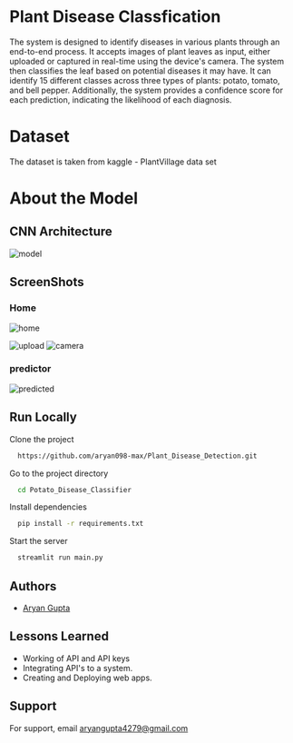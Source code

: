 # Plant Disease Classfication

The system is designed to identify diseases in various plants through an end-to-end process. It accepts images of plant leaves as input, either uploaded or captured in real-time using the device's camera. The system then classifies the leaf based on potential diseases it may have. It can identify 15 different classes across three types of plants: potato, tomato, and bell pepper. Additionally, the system provides a confidence score for each prediction, indicating the likelihood of each diagnosis.

# Dataset 
The dataset is taken from kaggle - PlantVillage data set 

# About the Model
## CNN Architecture
![model](https://user-images.githubusercontent.com/66490787/219868725-9701133d-2f97-4fac-8f8b-c6108811dbdf.jpg)



## ScreenShots
### Home 
![home](https://github.com/user-attachments/assets/b1134920-806d-4fa0-9ffc-ad41354f3c87)

![upload](https://github.com/user-attachments/assets/fb7cbaa0-cb69-4d6e-ad2f-60910de41d0f)
![camera](https://github.com/user-attachments/assets/ed89f002-7ae3-4b0b-8d03-62d9d6846ab3)

### predictor
![predicted](https://github.com/user-attachments/assets/100dde2d-c782-4652-93ec-4c0d68de8cb5)



## Run Locally

Clone the project

```bash
  https://github.com/aryan098-max/Plant_Disease_Detection.git
```

Go to the project directory

```bash
  cd Potato_Disease_Classifier
```

Install dependencies

```bash
  pip install -r requirements.txt
```

Start the server

```bash
  streamlit run main.py
```


## Authors

- [Aryan Gupta](https://www.linkedin.com/in/aryan-gupta02/)




## Lessons Learned

- Working of API and API keys
- Integrating API's to a system.
- Creating and Deploying web apps.

## Support

For support, email aryangupta4279@gmail.com


